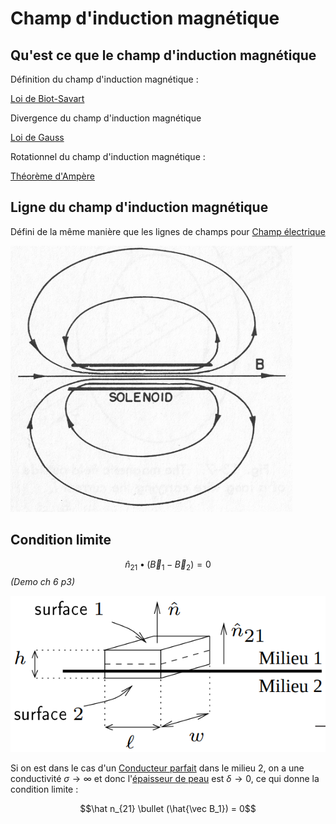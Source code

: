 # Champ d'induction magnétique

## Qu'est ce que le champ d'induction magnétique

Définition du champ d'induction magnétique :

[Loi de Biot-Savart](Loi%20de%20Biot-Savart.md)

Divergence du champ d'induction magnétique

[Loi de Gauss](Loi%20de%20Gauss.md)

Rotationnel du champ d'induction magnétique :

[Théorème d'Ampère](Théorème%20d'Ampère.md)

## Ligne du champ d'induction magnétique

Défini de la même manière que les lignes de champs pour [Champ électrique](Champ%20électrique.md)

![](attachments/Pasted%20image%2020230715152133.png)

## Condition limite

$$\hat n_{21} \bullet (\vec B_1-\vec B_2) = 0$$
*(Demo ch 6 p3)*

![](attachments/Pasted%20image%2020230717152934.png)

Si on est dans le cas d'un [Conducteur parfait](Conducteur.md) dans le milieu 2, on a une conductivité $\sigma \rightarrow \infty$  et donc l'[épaisseur de peau](Effet%20de%20peau.md) est $\delta \rightarrow 0$, ce qui donne la condition limite :

$$\hat n_{21} \bullet (\hat{\vec B_1}) = 0$$